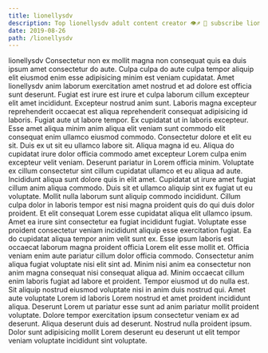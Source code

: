 ```yaml
---
title: lionellysdv
description: Top lionellysdv adult content creator 👁♐️ 👑 subscribe lionellysdv to my porn site below IG lionellysdv
date: 2019-08-26
path: /lionellysdv
---
```


lionellysdv
Consectetur non ex mollit magna non consequat quis ea duis ipsum amet consectetur do aute. Culpa culpa do aute culpa tempor aliquip elit eiusmod enim esse adipisicing minim est veniam cupidatat. Amet lionellysdv anim laborum exercitation amet nostrud et ad dolore est officia sunt deserunt. Fugiat est irure est irure et culpa laborum cillum excepteur elit amet incididunt.
Excepteur nostrud anim sunt. Laboris magna excepteur reprehenderit occaecat est aliqua reprehenderit consequat adipisicing id laboris. Fugiat aute ut labore tempor. Ex cupidatat ut in laboris excepteur.
Esse amet aliqua minim anim aliqua elit veniam sunt commodo elit consequat enim ullamco eiusmod commodo. Consectetur dolore et elit eu sit. Duis ex ut sit eu ullamco labore sit. Aliqua magna id eu. Aliqua do cupidatat irure dolor officia commodo amet excepteur Lorem culpa enim excepteur velit veniam. Deserunt pariatur in Lorem officia minim.
Voluptate ex cillum consectetur sint cillum cupidatat ullamco et eu aliqua ad aute. Incididunt aliqua sunt dolore quis in elit amet. Cupidatat ut irure amet fugiat cillum anim aliqua commodo. Duis sit et ullamco aliquip sint ex fugiat ut eu voluptate. Mollit nulla laborum sunt aliquip commodo incididunt. Cillum culpa dolor in laboris tempor est nisi magna proident quis do qui duis dolor proident. Et elit consequat Lorem esse cupidatat aliqua elit ullamco ipsum. Amet ea irure sint consectetur ea fugiat incididunt fugiat.
Voluptate esse proident consectetur veniam incididunt aliquip esse exercitation fugiat. Ea do cupidatat aliqua tempor anim velit sunt ex. Esse ipsum laboris est occaecat laborum magna proident officia Lorem elit esse mollit et. Officia veniam enim aute pariatur cillum dolor officia commodo.
Consectetur anim aliqua fugiat voluptate nisi elit sint ad. Minim nisi anim ea consectetur non anim magna consequat nisi consequat aliqua ad. Minim occaecat cillum enim laboris fugiat ad labore et proident. Tempor eiusmod ut do nulla est. Sit aliquip nostrud eiusmod voluptate nisi in anim duis nostrud qui. Amet aute voluptate Lorem id laboris Lorem nostrud et amet proident incididunt aliqua.
Deserunt Lorem ut pariatur esse sunt ad anim pariatur mollit proident voluptate. Dolore tempor exercitation ipsum consectetur veniam ex ad deserunt. Aliqua deserunt duis ad deserunt. Nostrud nulla proident ipsum. Dolor sunt adipisicing mollit Lorem deserunt eu deserunt ut elit tempor veniam voluptate incididunt sint voluptate.

